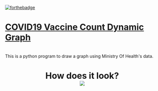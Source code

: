 [![forthebadge](https://forthebadge.com/images/badges/made-with-python.svg)](http://forthebadge.com)
# [COVID19 Vaccine Count Dynamic Graph](https://github.com/ErdemIpek/ERU-Duyuru-Desktop)
<br>
This is a python program to draw a graph using Ministry Of Health's data.
<br>
<h1 align="center">
    How does it look?
  <br>
    <img src="https://i.imgur.com/RguFKxX.png"/>
  </h1>
